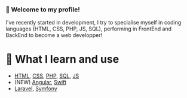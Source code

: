 ### 👋 Welcome to my profile!

I've recently started in development, I try to specialise myself in coding languages (HTML, CSS, PHP, JS, SQL), performing in FrontEnd and BackEnd to become a web developper!
# 🌱 What I learn and use
- [HTML](https://developer.mozilla.org/fr/docs/Web/HTML), [CSS](https://developer.mozilla.org/fr/docs/Web/CSS), [PHP](https://www.php.net/manual/fr/intro-whatis.php), [SQL](https://sql.sh/), [JS](https://developer.mozilla.org/fr/docs/Web/JavaScript)
- (NEW) [Angular](https://angular.io/docs), [Swift](https://www.swift.org/documentation)
- [Laravel](https://laravel.com/docs), [Symfony](https://symfony.com/what-is-symfony)
